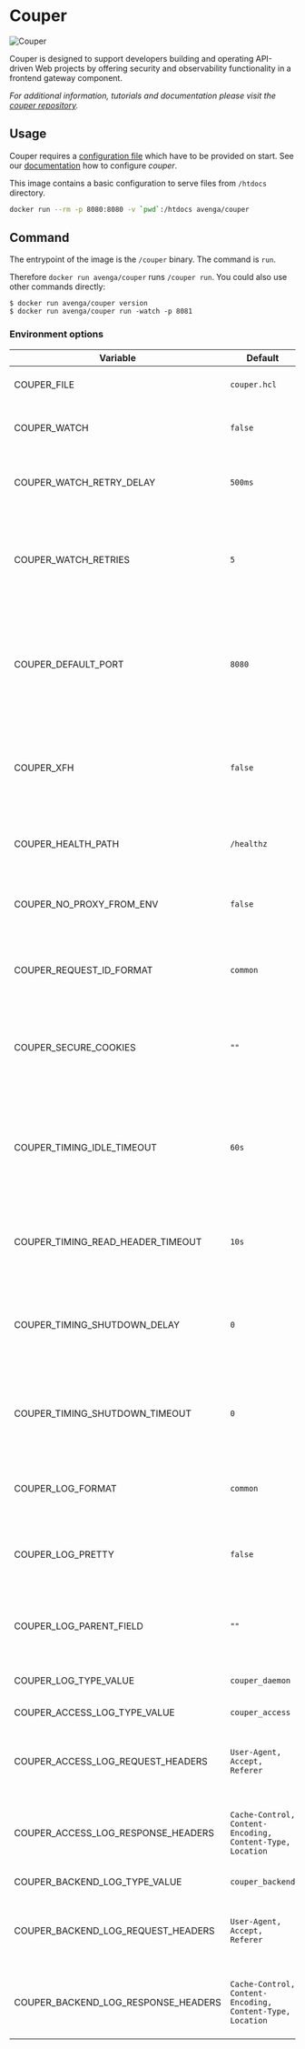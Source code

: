 # Couper

![Couper](https://raw.githubusercontent.com/avenga/couper/master/docs/couper-logo.svg)


Couper is designed to support developers building and operating API-driven Web projects by offering security and observability functionality in a frontend gateway component.

_For additional information, tutorials and documentation please visit the [couper repository](https://github.com/avenga/couper)._

## Usage

Couper requires a [configuration file](https://github.com/avenga/couper/tree/master/docs#conf_file) which have to be provided on start.
See our [documentation](https://github.com/avenga/couper/tree/master/docs) how to configure _couper_.

This image contains a basic configuration to serve files from `/htdocs` directory.

```bash
docker run --rm -p 8080:8080 -v `pwd`:/htdocs avenga/couper
```

## Command

The entrypoint of the image is the `/couper` binary. The command is `run`.

Therefore `docker run avenga/couper` runs `/couper run`. You could also use other commands directly:

```shell
$ docker run avenga/couper version
$ docker run avenga/couper run -watch -p 8081
```

### Environment options

| Variable  | Default  | Description  |
|---        |---       |---           |
| COUPER_FILE | `couper.hcl`  | Path to the configuration file. |
| COUPER_WATCH | `false`  | Set to `true` to watch for configuration file changes. |
| COUPER_WATCH_RETRY_DELAY | `500ms`  | Delay duration before next attempt if an error occurs. |
| COUPER_WATCH_RETRIES | `5`  | Maximal retry count for configuration reloads which could not bind the configured port. |
| COUPER_DEFAULT_PORT   | `8080`    | Sets the default port to the given value and does not override explicit `[host:port]` configurations from file. |
| COUPER_XFH    | `false`   | Global configurations which uses the `Forwarded-Host` header instead of the request host.   |
| COUPER_HEALTH_PATH    | `/healthz`   | Path for health-check requests for all servers and ports.   |
| COUPER_NO_PROXY_FROM_ENV | `false` | Disables the connect hop to configured [proxy via environment](https://godoc.org/golang.org/x/net/http/httpproxy). |
| COUPER_REQUEST_ID_FORMAT    | `common`   | If set to `uuid4` a rfc4122 uuid is used for `request.id` and related log fields.   |
| COUPER_SECURE_COOKIES | `""` | If set to `"strip"`, the `Secure` flag is removed from all `Set-Cookie` HTTP header fields. |
| COUPER_TIMING_IDLE_TIMEOUT | `60s`  | The maximum amount of time to wait for the next request on client connections when keep-alives are enabled. |
| COUPER_TIMING_READ_HEADER_TIMEOUT | `10s`  | The amount of time allowed to read client request headers. |
| COUPER_TIMING_SHUTDOWN_DELAY | `0`  | The amount of time the server is marked as unhealthy until calling server close finally. |
| COUPER_TIMING_SHUTDOWN_TIMEOUT | `0`  | The maximum amount of time allowed to close the server with all running connections. |
|   |   |   |
| COUPER_LOG_FORMAT | `common`  | Can be set to `json` output which is the _container default_. |
| COUPER_LOG_PRETTY | `false`  | Global option for `json` log format which pretty prints with basic key coloring. |
| COUPER_LOG_PARENT_FIELD | `""`  | An option for `json` log format to add all log fields as child properties. |
| COUPER_LOG_TYPE_VALUE | `couper_daemon`  | Value for the runtime log field `type`. |
| COUPER_ACCESS_LOG_TYPE_VALUE | `couper_access`  | Value for the log field `type`. |
| COUPER_ACCESS_LOG_REQUEST_HEADERS | `User-Agent, Accept, Referer`  | A comma separated list of header names whose values should be logged. |
| COUPER_ACCESS_LOG_RESPONSE_HEADERS | `Cache-Control, Content-Encoding, Content-Type, Location`  | A comma separated list of header names whose values should be logged. |
| COUPER_BACKEND_LOG_TYPE_VALUE | `couper_backend`  | Value for the log field `type`. |
| COUPER_BACKEND_LOG_REQUEST_HEADERS | `User-Agent, Accept, Referer`  | A comma separated list of header names whose values should be logged. |
| COUPER_BACKEND_LOG_RESPONSE_HEADERS | `Cache-Control, Content-Encoding, Content-Type, Location`  | A comma separated list of header names whose values should be logged. |
